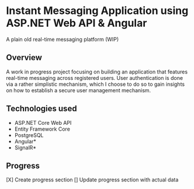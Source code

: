 # Instant Messaging Application using ASP.NET Web API & Angular
A plain old real-time messaging platform (WIP)

## Overview
A work in progress project focusing on building an application that features real-time messaging across registered users. User authentication is done via a rather simplistic mechanism, which I choose to do so to gain insights on how to establish a secure user management mechanism.


## Technologies used
- ASP.NET Core Web API
- Entity Framework Core
- PostgreSQL
- Angular*
- SignalR*

## Progress
[X] Create progress section
[] Update progress section with actual data



